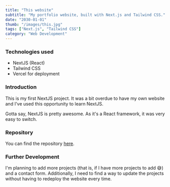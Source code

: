 ```yaml
---
title: "This website"
subtitle: "My portfolio website, built with Next.js and Tailwind CSS."
date: "2030-01-01"
thumb: "/images/this.jpg"
tags: ["Next.js", "Tailwind CSS"]
category: "Web Development"
---
```


### Technologies used

* NextJS (React)
* Tailwind CSS
* Vercel for deployment

### Introduction

This is my first NextJS project. It was a bit overdue to have my own website and I've used this opportunity to learn NextJS.

Gotta say, NextJS is pretty awesome. As it's a React framework, it was very easy to switch.

### Repository

You can find the repository [here](https://github.com/hristokoev/portfolio/).

### Further Development

I'm planning to add more projects (that is, if I have more projects to add 😅) and a contact form. Additionally, I need to find a way to update the projects without having to redeploy the website every time.